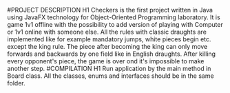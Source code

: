#PROJECT DESCRIPTION H1
Checkers is the first project written in Java using JavaFX technology for Object-Oriented Programming laboratory. It is game 1v1 offline with the possibility to add version of playing with Computer or 1v1 online with someone else. All the rules with classic draughts are implemented like for example mandatory jumps, white pieces begin etc. except the king rule. The piece after becoming the king can only move forwards and backwards by one field like in English draughts. After killing every opponent's piece, the game is over ond it's impossible to make another step. 
#COMPILATION H1
Run application by the main method in Board class. All the classes, enums and interfaces should be in the same folder.
